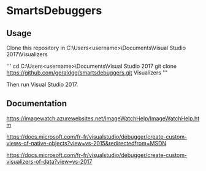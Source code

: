 # SmartsDebuggers

## Usage

Clone this repository in C:\Users\<username>\Documents\Visual Studio 2017\Visualizers

'''
cd C:\Users\<username>\Documents\Visual Studio 2017
git clone https://github.com/geraldgg/smartsdebuggers.git Visualizers
'''

Then run Visual Studio 2017.

## Documentation

https://imagewatch.azurewebsites.net/ImageWatchHelp/ImageWatchHelp.htm

https://docs.microsoft.com/fr-fr/visualstudio/debugger/create-custom-views-of-native-objects?view=vs-2015&redirectedfrom=MSDN

https://docs.microsoft.com/fr-fr/visualstudio/debugger/create-custom-visualizers-of-data?view=vs-2017
